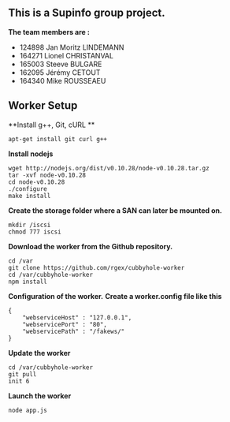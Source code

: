 This is a Supinfo group project.
---
**The team members are :**

 * 124898 Jan Moritz LINDEMANN
 * 164271 Lionel CHRISTANVAL
 * 165003 Steeve BULGARE
 * 162095 Jérémy CETOUT
 * 164340 Mike ROUSSEAEU


Worker Setup
---


**Install g++, Git, cURL **
```
apt-get install git curl g++
```
**Install nodejs**
```
wget http://nodejs.org/dist/v0.10.28/node-v0.10.28.tar.gz
tar -xvf node-v0.10.28
cd node-v0.10.28
./configure
make install
```
**Create the storage folder where a SAN can later be mounted on.**
```
mkdir /iscsi
chmod 777 iscsi
```
**Download the worker from the Github repository.**
```
cd /var
git clone https://github.com/rgex/cubbyhole-worker
cd /var/cubbyhole-worker
npm install
```
**Configuration of the worker.**
**Create a worker.config file like this**
```
{
	"webserviceHost" : "127.0.0.1",
	"webservicePort" : "80",
	"webservicePath" : "/fakews/"
}
```
**Update the worker**
```
cd /var/cubbyhole-worker
git pull
init 6
```
**Launch the worker**
```
node app.js
```
